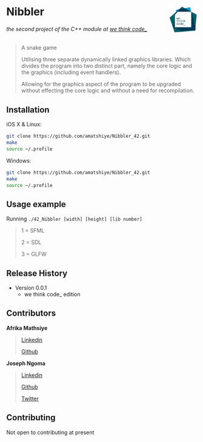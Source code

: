 # Nibbler <img align="right" src="https://raw.githubusercontent.com/Kid-Seven-7/images/master/wtc.gif" width="75">

###### the second project of the C++ module at [we think code_](https://www.wethinkcode.co.za/)
> A snake game
>
> Utilising three separate dynamically linked graphics libraries.
>Which divides the program into two distinct part, namely the core logic and
>the graphics (including event handlers).
>
>Allowing for the graphics aspect of the program to be upgraded without effecting
> the core logic and without a need for recompilation.

## Installation

iOS X & Linux:

```sh
git clone https://github.com/amatshiye/Nibbler_42.git
make
source ~/.profile
```

Windows:

```sh
git clone https://github.com/amatshiye/Nibbler_42.git
make
source ~/.profile
```

## Usage example

Running `./42_Nibbler [width] [height] [lib number]`

>1 = SFML
>
>2 = SDL
>
>3 = GLFW

## Release History

* Version 0.0.1
	* we think code_ edition

## Contributors

**Afrika Mathsiye**
>[Linkedin](https://www.linkedin.com/in/afrika-matshiye-340a52150/)
>
>[Github](https://github.com/amatshiye)
>

**Joseph Ngoma**
>[Linkedin](https://www.linkedin.com/in/joseph-ngoma-03189214b/)
>
>[Github](https://github.com/Kid-Seven-7)
>
>[Twitter](https://twitter.com/mr_joey0707)
>

## Contributing

Not open to contributing at present
